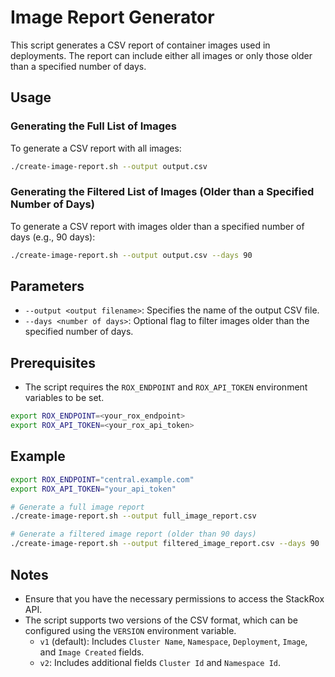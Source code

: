 # Image Report Generator

This script generates a CSV report of container images used in deployments. The report can include either all images or only those older than a specified number of days.

## Usage

### Generating the Full List of Images

To generate a CSV report with all images:

```bash
./create-image-report.sh --output output.csv
```

### Generating the Filtered List of Images (Older than a Specified Number of Days)

To generate a CSV report with images older than a specified number of days (e.g., 90 days):

```bash
./create-image-report.sh --output output.csv --days 90
```

## Parameters

- `--output <output filename>`: Specifies the name of the output CSV file.
- `--days <number of days>`: Optional flag to filter images older than the specified number of days.

## Prerequisites

- The script requires the `ROX_ENDPOINT` and `ROX_API_TOKEN` environment variables to be set.

```bash
export ROX_ENDPOINT=<your_rox_endpoint>
export ROX_API_TOKEN=<your_rox_api_token>
```

## Example

```bash
export ROX_ENDPOINT="central.example.com"
export ROX_API_TOKEN="your_api_token"

# Generate a full image report
./create-image-report.sh --output full_image_report.csv

# Generate a filtered image report (older than 90 days)
./create-image-report.sh --output filtered_image_report.csv --days 90
```

## Notes

- Ensure that you have the necessary permissions to access the StackRox API.
- The script supports two versions of the CSV format, which can be configured using the `VERSION` environment variable.
  - `v1` (default): Includes `Cluster Name`, `Namespace`, `Deployment`, `Image`, and `Image Created` fields.
  - `v2`: Includes additional fields `Cluster Id` and `Namespace Id`.
